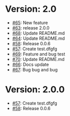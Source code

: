 Version: 2.0
============

* [#65](https://github.com/saadmk11/test/pull/65): New feature
* [#63](https://github.com/saadmk11/test/pull/63): release 2.0.0
* [#68](https://github.com/saadmk11/test/pull/68): Update README.md
* [#64](https://github.com/saadmk11/test/pull/64): Update README.md
* [#58](https://github.com/saadmk11/test/pull/58): Release 0.0.6
* [#57](https://github.com/saadmk11/test/pull/57): Create test.dfgfg
* [#69](https://github.com/saadmk11/test/pull/69): Feature and bug test
* [#70](https://github.com/saadmk11/test/pull/70): Update README.md
* [#66](https://github.com/saadmk11/test/pull/66): Docs update
* [#67](https://github.com/saadmk11/test/pull/67): Bug bug and bug


Version: 2.0.0
==============

* [#57](https://github.com/saadmk11/test/pull/57): Create test.dfgfg
* [#58](https://github.com/saadmk11/test/pull/58): Release 0.0.6
